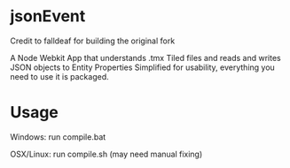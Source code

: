 jsonEvent
=========
Credit to falldeaf for building the original fork

A Node Webkit App that understands .tmx Tiled files and reads and writes JSON objects to Entity Properties
Simplified for usability, everything you need to use it is packaged.

Usage
=====
Windows: run compile.bat

OSX/Linux: run compile.sh (may need manual fixing)